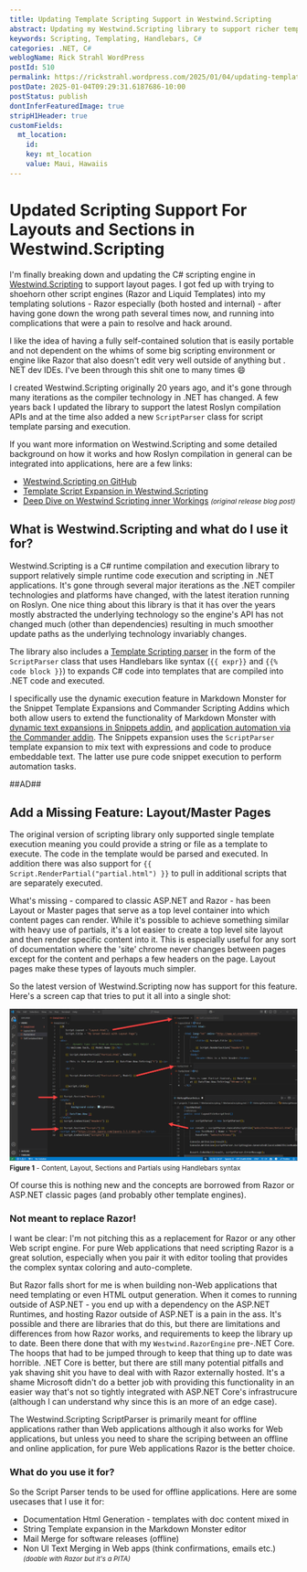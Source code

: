 ```yaml
---
title: Updating Template Scripting Support in Westwind.Scripting
abstract: Updating my Westwind.Scripting library to support richer templates by implementing Layout Pages and Sections for site headers with embedded content.
keywords: Scripting, Templating, Handlebars, C#
categories: .NET, C#
weblogName: Rick Strahl WordPress
postId: 510
permalink: https://rickstrahl.wordpress.com/2025/01/04/updating-template-scripting-support-in-westwind-scripting/
postDate: 2025-01-04T09:29:31.6187686-10:00
postStatus: publish
dontInferFeaturedImage: true
stripH1Header: true
customFields:
  mt_location:
    id: 
    key: mt_location
    value: Maui, Hawaiis
---
```

# Updated Scripting Support For Layouts and Sections in Westwind.Scripting

I'm finally breaking down and updating the C# scripting engine in [Westwind.Scripting](https://github.com/RickStrahl/Westwind.Scripting) to support layout pages. I got fed up with trying to shoehorn other script engines (Razor and Liquid Templates) into my templating solutions - Razor especially (both hosted and internal) - after having gone down the wrong path several times now, and running into complications that were a pain to resolve and hack around.

I like the idea of having a fully self-contained solution that is easily portable and not dependent on the whims of some big scripting environment or engine like Razor that also doesn't edit very well outside of anything but . NET dev IDEs. I've been through this shit one to many times :smile:

I created Westwind.Scripting originally 20 years ago, and it's gone through many iterations as the compiler technology in .NET has changed. A few years back I updated the library to support the latest Roslyn compilation APIs and at the time also added a new `ScriptParser` class for script template parsing and execution.

If you want more information on Westwind.Scripting and some detailed background on how it works and how Roslyn compilation in general can be integrated into applications, here are a few links:

* [Westwind.Scripting on GitHub](https://github.com/RickStrahl/Westwind.Scripting)
* [Template Script Expansion in Westwind.Scripting](https://github.com/RickStrahl/Westwind.Scripting/blob/master/ScriptAndTemplates.md)
* [Deep Dive on Westwind Scripting inner Workings](https://weblog.west-wind.com/posts/2022/Jun/07/Runtime-CSharp-Code-Compilation-Revisited-for-Roslyn)  <small>*(original release blog post)*</small>


## What is Westwind.Scripting and what do I use it for?
Westwind.Scripting is a C# runtime compilation and execution library to support relatively simple runtime code execution and scripting in .NET applications. It's gone through several major iterations as the .NET compiler technologies and platforms have changed, with the latest iteration running on Roslyn. One nice thing about this library is that it has over the years mostly abstracted the underlying technology so the engine's API has not changed much (other than dependencies) resulting in much smoother update paths as the underlying technology invariably changes.

The library also includes a [Template Scripting parser](https://github.com/RickStrahl/Westwind.Scripting/blob/master/ScriptAndTemplates.md) in the form of the `ScriptParser` class that uses Handlebars like syntax (`{{ expr}}` and `{{% code block }}`) to expands C# code into templates that are compiled into .NET code and executed. 

I specifically use the dynamic execution feature in Markdown Monster for the Snippet Template Expansions and Commander Scripting Addins which both allow users to extend the functionality of Markdown Monster with [dynamic text expansions in Snippets addin](https://markdownmonster.west-wind.com/docs/_5gs0uc49h.htm), and [application automation via the Commander addin](https://github.com/RickStrahl/Commander-MarkdownMonster-Addin). The Snippets expansion uses the `ScriptParser` template expansion to mix text with expressions and code to produce embeddable text. The latter use pure code snippet execution to perform automation tasks.

##AD##

## Add a Missing Feature: Layout/Master Pages
The original version of scripting library only supported single template execution meaning you could provide a string or file as a template to execute. The code in the template would be parsed and executed. In addition there was also support for `{{ Script.RenderPartial("partial.html") }}` to pull in additional scripts that are separately executed.


What's missing - compared to classic ASP.NET and Razor - has been Layout or Master pages that serve as a top level container into which content pages can render. While it's possible to achieve something similar with heavy use of partials, it's a lot easier to create a top level site layout and then render specific content into it. This is especially useful for any sort of documentation where the 'site' chrome never changes between pages except for the content and perhaps a few headers on the page. Layout pages make these types of layouts much simpler.


So the latest version of Westwind.Scripting now has support for this feature. Here's a screen cap that tries to put it all into a single shot:

![Content Layout Sections Partials](ContentLayoutSectionsPartials.png)  
<small>**Figure 1** - Content, Layout, Sections and Partials using Handlebars syntax</small>

Of course this is nothing new and the concepts are borrowed from Razor or ASP.NET classic pages (and probably other template engines). 

### Not meant to replace Razor!
I want be clear: I'm not pitching this as a replacement for Razor or any other Web script engine. For pure Web applications that need scripting Razor is a great solution, especially when you pair it with editor tooling that provides the complex syntax coloring and auto-complete.

But Razor falls short for me is when building non-Web applications that need templating or even HTML output generation. When it comes to running outside of ASP.NET - you end up with a dependency on the ASP.NET Runtimes, and hosting Razor outside of ASP.NET is a pain in the ass. It's possible and there are libraries that do this, but there are limitations and differences from how Razor works,  and requirements to keep the library up to date. Been there done that with my `Westwind.RazorEngine` pre-.NET Core. The hoops that had to be jumped through to keep that thing up to date was horrible. .NET Core is better, but there are still many potential pitfalls and yak shaving shit you have to deal with with Razor externally hosted. It's a shame Microsoft didn't do a better job with providing this functionality in an easier way that's not so tightly integrated with ASP.NET Core's infrastrucure (although I can understand why since this is an more of an edge case).

The Westwind.Scripting ScriptParser is primarily meant for offline applications rather than Web applications although it also works for Web applications, but unless you need to share the scriping between an offline and online application, for pure Web applications Razor is the better choice.

### What do you use it for?
So the Script Parser tends to be used for offline applications. Here are some usecases that I use it for:

* Documentation Html Generation - templates with doc content mixed in
* String Template expansion in the Markdown Monster editor
* Mail Merge for software releases (offline)
* Non UI Text Merging in Web apps (think confirmations, emails etc.)  
<small>*(doable with Razor but it's a PITA)*</small>